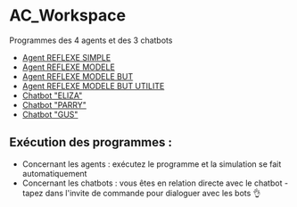 # AC_Workspace
Programmes des 4 agents et des 3 chatbots

- [Agent REFLEXE SIMPLE](https://github.com/RemiFELIN/AC_Workspace/tree/main/agents/agent_reflexe_simple)
- [Agent REFLEXE MODELE](https://github.com/RemiFELIN/AC_Workspace/tree/main/agents/agent_reflexe_modele)
- [Agent REFLEXE MODELE BUT](https://github.com/RemiFELIN/AC_Workspace/tree/main/agents/agent_reflexe_modele_but)
- [Agent REFLEXE MODELE BUT UTILITE](https://github.com/RemiFELIN/AC_Workspace/tree/main/agents/agent_reflexe_modele_but_utilite)
- [Chatbot "ELIZA"](https://github.com/RemiFELIN/AC_Workspace/tree/main/chatbots/eliza)
- [Chatbot "PARRY"](https://github.com/RemiFELIN/AC_Workspace/tree/main/chatbots/parry)
- [Chatbot "GUS"](https://github.com/RemiFELIN/AC_Workspace/tree/main/chatbots/gus)

## Exécution des programmes :

- Concernant les agents : exécutez le programme et la simulation se fait automatiquement
- Concernant les chatbots : vous êtes en relation directe avec le chatbot - tapez dans l'invite de commande pour dialoguer avec les bots :ok_hand:
